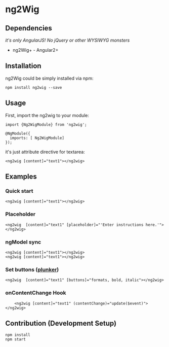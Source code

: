 ng2Wig
=====

## Dependencies

*it's only AngularJS! No jQuery or other WYSIWYG monsters*

 - ng2Wig+ - Angular2+
 
 
## Installation

ng2Wig could be simply installed via npm:

    npm install ng2wig --save


## Usage

First, import the ng2wig to your module:

    import {Ng2WigModule} from 'ng2wig';
    
    @NgModule({
      imports: [ Ng2WigModule]
    });
   

it's just attribute directive for textarea:

    <ng2wig [content]="text1"></ng2wig>



## Examples

### Quick start

    <ng2wig [content]="text1"></ng2wig>

### Placeholder

    <ng2wig  [content]="text1" [placeholder]="'Enter instructions here.'"></ng2wig>

### ngModel sync

    <ng2wig [content]="text1"></ng2wig>
    <ng2wig [content]="text1"></ng2wig>

### Set buttons ([plunker](https://plnkr.co/edit/9Fjqwnf74jJAKNx2cMYI?p=preview))

    <ng2wig  [content]="text1" [buttons]="formats, bold, italic"></ng2wig>


### onContentChange Hook

        <ng2wig [content]="text1" (contentChange)="update($event)"></ng2wig>


## Contribution (Development Setup)

    npm install
    npm start


